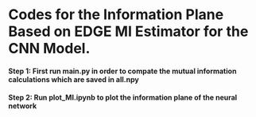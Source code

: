 # Codes for the Information Plane Based on EDGE MI Estimator for the CNN Model.

#### Step 1: First run main.py in order to compate the mutual information calculations which are saved in all.npy

#### Step 2: Run plot_MI.ipynb to plot the information plane of the neural network

